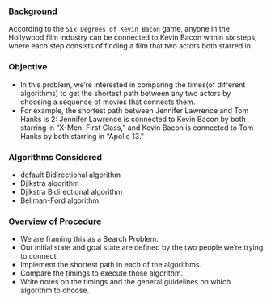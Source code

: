 ### Background
According to the `Six Degrees of Kevin Bacon` game, anyone in the Hollywood film industry can be connected to Kevin Bacon within six steps, where each step consists of finding a film that two actors both starred in.


### Objective
- In this problem, we’re interested in comparing the times(of different algorithms) to get the shortest path between any two actors by choosing a sequence of movies that connects them. 
- For example, the shortest path between Jennifer Lawrence and Tom Hanks is 2: Jennifer Lawrence is connected to Kevin Bacon by both starring in “X-Men: First Class,” and Kevin Bacon is connected to Tom Hanks by both starring in “Apollo 13.”


### Algorithms Considered
- default Bidirectional algorithm
- Djikstra algorithm
- Djikstra Bidirectional algorithm
- Bellman-Ford algorithm

### Overview of Procedure
- We are framing this as a Search Problem. 
- Our initial state and goal state are defined by the two people we’re trying to connect. 
- Implement the shortest path in each of the algorithms.
- Compare the timings to execute those algorithm.
- Write notes on the timings and the general guidelines on which algorithm to choose.

